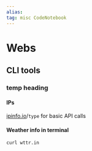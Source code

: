 ```yaml
---
alias:
tag: misc CodeNotebook
---
```


# Webs

## CLI tools

### temp heading

#### IPs

[ipinfo.io](ipinfo.io)/`type` for basic API calls

#### Weather info in terminal

`curl wttr.in`
